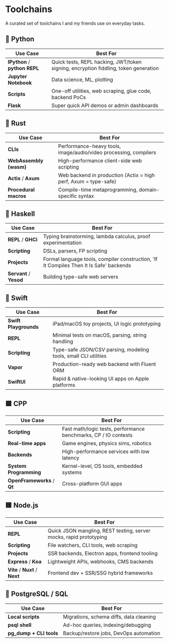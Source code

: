 # Toolchains



A curated set of toolchains I and my friends use on everyday tasks.



## 🐍 **Python**

| Use Case                      | Best For                                                     |
| ----------------------------- | ------------------------------------------------------------ |
| **IPython** / **python REPL** | Quick tests, REPL hacking, JWT/token signing, encryption fiddling, token generation |
| **Jupyter Notebook**          | Data science, ML, plotting                                   |
| **Scripts**                   | One-off utilities, web scraping, glue code, backend PoCs     |
| **Flask**                     | Super quick API demos or admin dashboards                    |



## 🦀 **Rust**

| Use Case               | Best For                                                     |
| ---------------------- | ------------------------------------------------------------ |
| **CLIs**               | Performance-heavy tools, image/audio/video processing, compilers |
| **WebAssembly (wasm)** | High-performance client-side web scripting                   |
| **Actix** / **Axum**   | Web backend in production (Actix = high perf, Axum = type-safe) |
| **Procedural macros**  | Compile-time metaprogramming, domain-specific syntax         |



## 🧠 **Haskell**

| Use Case                | Best For                                                     |
| ----------------------- | ------------------------------------------------------------ |
| **REPL** / **GHCi**     | Typing brainstorming, lambda calculus, proof experimentation |
| **Scripting**           | DSLs, parsers, FP scripting                                  |
| **Projects**            | Formal language tools, compiler construction, 'If It Compiles Then It Is Safe' backends |
| **Servant** / **Yesod** | Building type-safe web servers                               |



## 🍏 **Swift**

| Use Case              | Best For                                                     |
| --------------------- | ------------------------------------------------------------ |
| **Swift Playgrounds** | iPad/macOS toy projects, UI logic prototyping                |
| **REPL**              | Minimal tests on macOS, parsing, string handling             |
| **Scripting**         | Type-safe JSON/CSV parsing, modeling tools, small CLI utilities |
| **Vapor**             | Production-ready web backend with Fluent ORM                 |
| **SwiftUI**           | Rapid & native-looking UI apps on Apple platforms            |



## 🟦 **CPP**

| Use Case                    | Best For                                                     |
| --------------------------- | ------------------------------------------------------------ |
| **Scripting**               | Fast math/logic tests, performance benchmarks, CP / IO contests |
| **Real-time apps**          | Game engines, physics sims, robotics                         |
| **Backends**                | High-performance services with low latency                   |
| **System Programming**      | Kernel-level, OS tools, embedded systems                     |
| **OpenFrameworks** / **Qt** | Cross-platform GUI apps                                      |



## 🟨 **Node.js**

| Use Case                       | Best For                                                     |
| ------------------------------ | ------------------------------------------------------------ |
| **REPL**                       | Quick JSON mangling, REST testing, server mocks, rapid prototyping |
| **Scripting**                  | File watchers, CLI tools, web scraping                       |
| **Projects**                   | SSR backends, Electron apps, frontend tooling                |
| **Express** / **Koa**          | Lightweight APIs, webhooks, CMS backends                     |
| **Vite** / **Nuxt** / **Next** | Frontend dev + SSR/SSG hybrid frameworks                     |



## 🐘 **PostgreSQL / SQL**

| Use Case                 | Best For                                |
| ------------------------ | --------------------------------------- |
| **Local scripts**        | Migrations, schema diffs, data cleaning |
| **psql shell**           | Ad-hoc queries, indexing/debugging      |
| **pg\_dump + CLI tools** | Backup/restore jobs, DevOps automation  |

